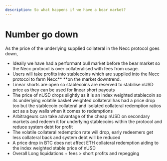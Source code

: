 ```yaml
---
description: So what happens if we have a bear market?
---
```


# Number go down

As the price of the underlying supplied collateral in the Necc protocol goes down,

* Ideally we have had a performant bull market before the bear market so the Necc protocol is over collateralised with fees from usage.
* Users will take profits into stablecoins which are supplied into the Necc protocol to farm Necc** **on the market downtrend.
* Linear shorts are open so stablecoins are reserved to stabilise nUSD price as they can be used for linear short payouts
* The price of nUSD drops slightly as it is an index weighted stablecoin so its underlying volatile basket weighted collateral has had a price drop too but the stablecoin collateral and isolated collateral redemption ratios act as a buy walls when it comes to redemptions
* Arbitrageurs can take advantage of the cheap nUSD on secondary markets and redeem it for underlying stablecoins within the protocol and reduce system debt for profit
* The volatile collateral redemption rate will drop, early redeemers get less collateral back and system debt will be reduced
* A price drop in BTC does not affect ETH collateral redemption aiding to the index weighted stable price of nUSD
* Overall Long liquidations + fees > short profits and repegging
